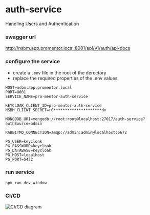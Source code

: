 # auth-service

Handling Users and Authentication

### swagger url

http://nsbm.app.promentor.local:8081/api/v1/auth/api-docs

### configure the service

-   create a `.env` file in the root of the derectory
-   replace the required properties of the .env values

```
HOST=nsbm.app.promentor.local
PORT=8081
SERVICE_NAME=pro-mentor-auth-service

KEYCLOAK_CLIENT_ID=pro-mentor-auth-service
NSBM_CLIENT_SECRET=r0*********************dv

MONGODB_URI=mongodb://root:root@localhost:27017/auth-service?authSource=admin

RABBITMQ_CONNECTION=amqp://admin:admin@localhost:5672

PG_USER=keycloak
PG_PASSWORD=keycloak
PG_DATABASE=keycloak
PG_HOST=localhost
PG_PORT=5432
```

### run service

```
npm run dev_window
```

### CI/CD

<img src="https://github.com/Pro-Mentor/auth-service/blob/main/assets/Auth_Deployment.drawio.png" alt="CI/CD diagram" title="CI/CD Diagram">
